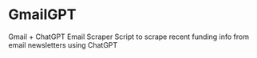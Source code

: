 # GmailGPT
Gmail + ChatGPT Email Scraper
Script to scrape recent funding info from email newsletters using ChatGPT

